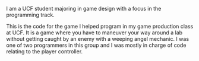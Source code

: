 I am a UCF student majoring in game design with a focus in the programming track.

This is the code for the game I helped program in my game production class at UCF. It is a game where you have to maneuver your way around a lab without getting caught by an enemy with a weeping angel mechanic. I was one of two programmers in this group and I was mostly in charge of code relating to the player controller. 
